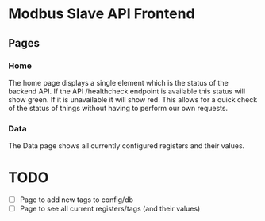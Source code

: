 # Modbus Slave API Frontend

## Pages
### Home
The home page displays a single element which is the status of the backend API.  If the API /healthcheck endpoint is available this status will show green.  If it is unavailable it will show red.
This allows for a quick check of the status of things without having to perform our own requests.

### Data
The Data page shows all currently configured registers and their values.

# TODO

- [ ] Page to add new tags to config/db
- [ ] Page to see all current registers/tags (and their values)
